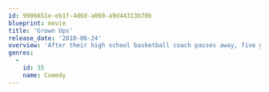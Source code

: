 ```yaml
---
id: 9906651e-eb1f-4d6d-a060-a9d44313b70b
blueprint: movie
title: 'Grown Ups'
release_date: '2010-06-24'
overview: 'After their high school basketball coach passes away, five good friends and former teammates reunite for a Fourth of July holiday weekend.'
genres:
  -
    id: 35
    name: Comedy
---
```

